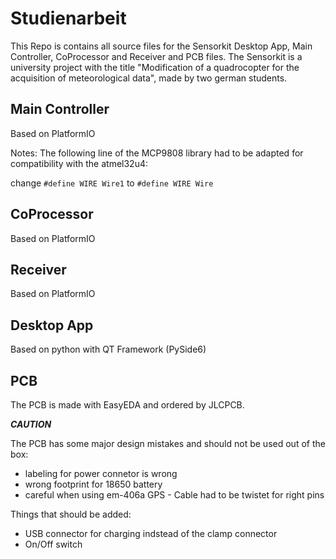 # Studienarbeit

This Repo is contains all source files for the Sensorkit Desktop App, Main Controller, CoProcessor and Receiver and PCB files. The Sensorkit is a university project with the title "Modification of a quadrocopter for the acquisition of meteorological data", made by two german students.

## Main Controller ##

Based on PlatformIO

Notes: The following line of the MCP9808 library had to be adapted for compatibility with the atmel32u4:

change `#define WIRE Wire1` to `#define WIRE Wire`

## CoProcessor ##

Based on PlatformIO

## Receiver ##

Based on PlatformIO

## Desktop App ##

Based on python with QT Framework (PySide6)

## PCB ##

The PCB is made with EasyEDA and ordered by JLCPCB.

***CAUTION***

The PCB has some major design mistakes and should not be used out of the box:
- labeling for power connetor is wrong
- wrong footprint for 18650 battery
- careful when using em-406a GPS - Cable had to be twistet for right pins 

Things that should be added:
- USB connector for charging indstead of the clamp connector
- On/Off switch